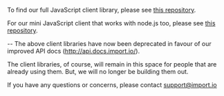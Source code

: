 To find our full JavaScript client library, please see [this repository](https://github.com/import-io/client-js).

For our mini JavaScript client that works with node.js too, please see [this repository](https://github.com/import-io/client-js-mini).

--
The above client libraries have now been deprecated in favour of our improved API docs (http://api.docs.import.io/).   

The client libraries, of course, will remain in this space for people that are already using them. But, we will no longer be   building them out.  

If you have any questions or concerns, please contact support@import.io  
